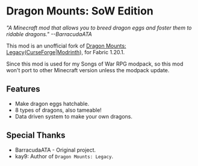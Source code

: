 # Dragon Mounts: SoW Edition

*"A Minecraft mod that allows you to breed dragon eggs and foster them to ridable dragons." --BarracudaATA*

This mod is an unofficial fork of
[Dragon Mounts: Legacy](https://github.com/MWall541/Dragon-Mounts-Legacy)([CurseForge](https://www.curseforge.com/minecraft/mc-mods/dragon-mounts-legacy)|[Modrinth](https://modrinth.com/mod/dragon-mounts-legacy)),
for Fabric 1.20.1.

Since this mod is used for my Songs of War RPG modpack, so this mod won't port to other Minecraft version unless the
modpack update.

## Features

- Make dragon eggs hatchable.
- 8 types of dragons, also tameable!
- Data driven system to make your own dragons.

## Special Thanks

- BarracudaATA - Original project.
- kay9: Author of `Dragon Mounts: Legacy`.

